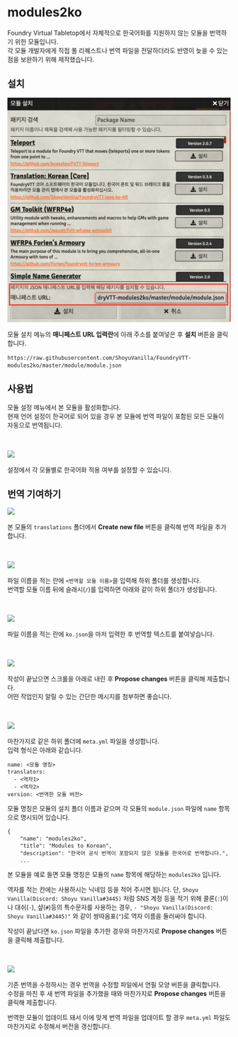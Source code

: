 # modules2ko

Foundry Virtual Tabletop에서 자체적으로 한국어화를 지원하지 않는 모듈을 번역하기 위한 모듈입니다.  
각 모듈 개발자에게 직접 풀 리퀘스트나 번역 파일을 전달하더라도 반영이 늦을 수 있는 점을 보완하기 위해 제작했습니다.

## 설치

![](images/install.png)

모듈 설치 메뉴의 **매니페스트 URL 입력란**에 아래 주소를 붙여넣은 후 **설치** 버튼을 클릭합니다.

```https://raw.githubusercontent.com/ShoyuVanilla/FoundryVTT-modules2ko/master/module/module.json```

## 사용법

모듈 설정 메뉴에서 본 모듈을 활성화합니다.  
현재 언어 설정이 한국어로 되어 있을 경우 본 모듈에 번역 파일이 포함된 모든 모듈이 자동으로 번역됩니다.

<br/><br/>
![](images/setting.png)

설정에서 각 모듈별로 한국어화 적용 여부를 설정할 수 있습니다.

## 번역 기여하기

![](images/create_new_file.png)

본 모듈의 `translations` 폴더에서 **Create new file** 버튼을 클릭해 번역 파일을 추가합니다.  

<br/><br/>
![](images/create_new_folder.png)

파일 이름을 적는 란에 `<번역할 모듈 이름>`을 입력해 하위 폴더를 생성합니다.  
번역할 모듈 이름 뒤에 슬래시(`/`)를 입력하면 아래와 같이 하위 폴더가 생성됩니다.

<br/><br/>
![](images/create_translation_file.png)

파일 이름을 적는 란에 `ko.json`을 마저 입력한 후 번역할 텍스트를 붙여넣습니다.

<br/><br/>
![](images/pull_request.png)

작성이 끝났으면 스크롤을 아래로 내린 후 **Propose changes** 버튼을 클릭해 제출합니다.  
어떤 작업인지 알릴 수 있는 간단한 메시지를 첨부하면 좋습니다.

<br/><br/>
![](images/create_meta_file.png)

마찬가지로 같은 하위 폴더에 `meta.yml` 파일을 생성합니다.  
입력 형식은 아래와 같습니다.

```
name: <모듈 명칭>
translators:
  - <역자1>
  - <역자2>
version: <번역한 모듈 버전>
```

모듈 명칭은 모듈의 설치 폴더 이름과 같으며 각 모듈의 `module.json` 파일에 `name` 항목으로 명시되어 있습니다.

```
{
	"name": "modules2ko",
	"title": "Modules to Korean",
	"description": "한국어 공식 번역이 포함되지 않은 모듈을 한국어로 번역합니다.",
	...
```

본 모듈을 예로 들면 모듈 명칭은 모듈의 `name` 항목에 해당하는 `modules2ko` 입니다.

역자를 적는 칸에는 사용하시는 닉네임 등을 적어 주시면 됩니다. 단, `Shoyu Vanilla(Discord: Shoyu Vanilla#3445)` 처럼 SNS 계정 등을 적기 위해 콜론(`:`)이나 대쉬(`-`), 샾(`#`)등의 특수문자를 사용하는 경우, `- "Shoyu Vanilla(Discord: Shoyu Vanilla#3445)"` 와 같이 쌍따옴표(`"`)로 역자 이름을 둘러싸야 합니다.

작성이 끝났다면 `ko.json` 파일을 추가한 경우와 마찬가지로 **Propose changes** 버튼을 클릭해 제출합니다.

<br/><br/>
![](images/edit_file.png)

기존 번역을 수정하시는 경우 번역을 수정할 파일에서 연필 모양 버튼을 클릭합니다.  
수정을 마친 후 새 번역 파일을 추가했을 때와 마찬가지로 **Propose changes** 버튼을 클릭해 제출합니다.

번역한 모듈이 업데이트 돼서 이에 맞게 번역 파일을 업데이트 할 경우 `meta.yml` 파일도 마찬가지로 수정해서 버전을 갱신합니다.
